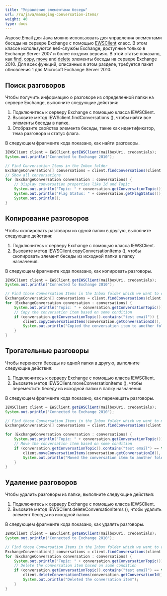 ```yaml
---
title: "Управление элементами беседы"
url: /ru/java/managing-conversation-items/
weight: 40
type: docs
---
```



Aspose.Email для Java можно использовать для управления элементами беседы на сервере Exchange с помощью [EWSClient](https://apireference.aspose.com/email/java/com.aspose.email/ewsclient) класс. В этом классе используются веб-службы Exchange, доступные только в Exchange Server 2007 и более поздних версиях. В этой статье показано, как [find](#finding-conversations), [copy](#copying-conversations), [move](#moving-conversations) and [delete](#deleting-conversations) элементы беседы на сервере Exchange 2010. Для всех функций, описанных в этом разделе, требуется пакет обновления 1 для Microsoft Exchange Server 2010.
## **Поиск разговоров**
Чтобы получить информацию о разговоре из определенной папки на сервере Exchange, выполните следующие действия:

1. Подключитесь к серверу Exchange с помощью класса IEWSClient.
1. Вызовите метод IEWSclient.findConversations (), чтобы найти все элементы беседы в папке.
1. Отобразите свойства элемента беседы, такие как идентификатор, тема разговора и статус флага.

В следующем фрагменте кода показано, как найти разговоры.



~~~Java
IEWSClient client = EWSClient.getEWSClient(mailboxUri, credentials);
System.out.println("Connected to Exchange 2010");

// Find Conversation Items in the Inbox folder
ExchangeConversation[] conversations = client.findConversations(client.getMailboxInfo().getInboxUri());
// Show all conversations
for (ExchangeConversation conversation : conversations) {
    // Display conversation properties like Id and Topic
    System.out.println("Topic: " + conversation.getConversationTopic());
    System.out.println("Flag Status: " + conversation.getFlagStatus());
    System.out.println();
}
~~~
## **Копирование разговоров**
Чтобы скопировать разговоры из одной папки в другую, выполните следующие действия:

1. Подключитесь к серверу Exchange с помощью класса IEWSClient.
1. Вызовите метод IEWSClient.copyConversationItems (), чтобы скопировать элемент беседы из исходной папки в папку назначения.

В следующем фрагменте кода показано, как копировать разговоры.



~~~Java
IEWSClient client = EWSClient.getEWSClient(mailboxUri, credentials);
System.out.println("Connected to Exchange 2010");

// Find those Conversation Items in the Inbox folder which we want to copy
ExchangeConversation[] conversations = client.findConversations(client.getMailboxInfo().getInboxUri());
for (ExchangeConversation conversation : conversations) {
    System.out.println("Topic: " + conversation.getConversationTopic());
    // Copy the conversation item based on some condition
    if (conversation.getConversationTopic().contains("test email")) {
        client.copyConversationItems(conversation.getConversationId(), client.getMailboxInfo().getDeletedItemsUri());
        System.out.println("Copied the conversation item to another folder");
    }
}
~~~
## **Трогательные разговоры**
Чтобы перенести беседы из одной папки в другую, выполните следующие действия:

1. Подключитесь к серверу Exchange с помощью класса IEWSClient.
1. Вызовите метод IEWSClient.moveConversationItems (), чтобы переместить беседу из исходной папки в папку назначения.

В следующем фрагменте кода показано, как перемещать разговоры.



~~~Java
IEWSClient client = EWSClient.getEWSClient(mailboxUri, credentials);
System.out.println("Connected to Exchange 2010");

// Find those Conversation Items in the Inbox folder which we want to move
ExchangeConversation[] conversations = client.findConversations(client.getMailboxInfo().getInboxUri());

for (ExchangeConversation conversation : conversations) {
    System.out.println("Topic: " + conversation.getConversationTopic());
    // Move the conversation item based on some condition
    if (conversation.getConversationTopic().contains("test email") == true) {
        client.moveConversationItems(conversation.getConversationId(), client.getMailboxInfo().getDeletedItemsUri());
        System.out.println("Moved the conversation item to another folder");
    }
}
~~~
## **Удаление разговоров**
Чтобы удалить разговоры из папки, выполните следующие действия:

1. Подключитесь к серверу Exchange с помощью класса IEWSClient.
1. Вызовите метод IEWSClient.deleteConversationItems (), чтобы удалить элемент беседы из исходной папки.

В следующем фрагменте кода показано, как удалять разговоры.



~~~Java
IEWSClient client = EWSClient.getEWSClient(mailboxUri, credentials);
System.out.println("Connected to Exchange 2010");

// Find those Conversation Items in the Inbox folder which we want to delete
ExchangeConversation[] conversations = client.findConversations(client.getMailboxInfo().getInboxUri());
for (ExchangeConversation conversation : conversations) {
    System.out.println("Topic: " + conversation.getConversationTopic());
    // Delete the conversation item based on some condition
    if (conversation.getConversationTopic().contains("test email") == true) {
        client.deleteConversationItems(conversation.getConversationId());
        System.out.println("Deleted the conversation item");
    }
}
~~~